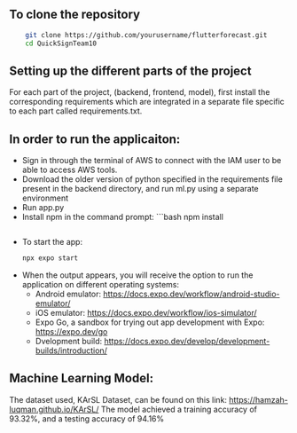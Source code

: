 ## To clone the repository
  ```bash
      git clone https://github.com/yourusername/flutterforecast.git
      cd QuickSignTeam10
  ```
## Setting up the different parts of the project
  For each part of the project, (backend, frontend, model), first install the corresponding requirements which are integrated in a separate file specific to each part called requirements.txt.
  
  ## In order to run the applicaiton:
   - Sign in through the terminal of AWS to connect with the IAM user to be able to access AWS tools.
   - Download the older version of python specified in the requirements file present in the backend directory, and run ml.py using a separate environment
   - Run app.py
   - Install npm in the command prompt:
    ```bash
     npm install
     ```
   - To start the app: 
     ```bash
     npx expo start
     ```
   - When the output appears, you will receive the option to run the application on different operating systems:
      -  Android emulator:  https://docs.expo.dev/workflow/android-studio-emulator/
      - iOS emulator: https://docs.expo.dev/workflow/ios-simulator/
      - Expo Go, a sandbox for trying out app development with Expo: https://expo.dev/go
      - Dvelopment build: https://docs.expo.dev/develop/development-builds/introduction/
## Machine Learning Model:
  The dataset used, KArSL Dataset, can be found on this link: https://hamzah-luqman.github.io/KArSL/
  The model achieved a training accuracy of 93.32%, and a testing accuracy of 94.16%
  

    
